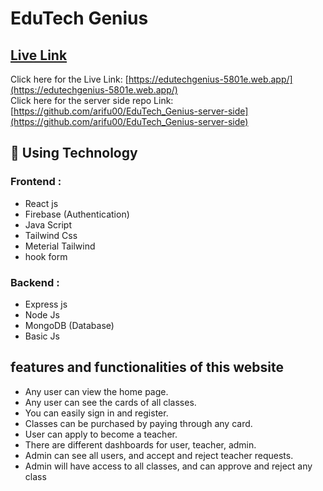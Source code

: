 # EduTech Genius

## [ Live Link](https://edutechgenius-5801e.web.app/)

Click here for the Live Link: [https://edutechgenius-5801e.web.app/](https://edutechgenius-5801e.web.app/)
<br/>
Click here for the server side repo Link: [https://github.com/arifu00/EduTech_Genius-server-side](https://github.com/arifu00/EduTech_Genius-server-side)

## 🎯 Using Technology

### Frontend :
- React js
- Firebase (Authentication)
- Java Script
- Tailwind Css
- Meterial Tailwind
- hook form
  
### Backend :
- Express js
- Node Js
- MongoDB (Database)
- Basic Js
  
## features and functionalities of this website

- Any user can view the home page.
- Any user can see the cards of all classes.
- You can easily sign in and register.
- Classes can be purchased by paying through any card.
- User can apply to become a teacher.
- There are different dashboards for user, teacher, admin.
- Admin can see all users, and accept and reject teacher requests.
- Admin will have access to all classes, and can approve and reject any class

